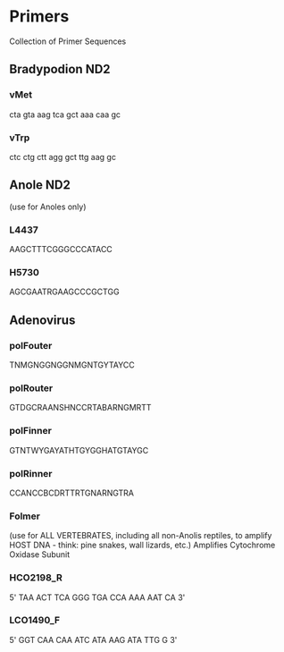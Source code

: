 # Primers
Collection of Primer Sequences


## Bradypodion ND2

### vMet
cta gta aag tca gct aaa caa gc

### vTrp
ctc ctg ctt agg gct ttg aag gc


## Anole ND2
(use for Anoles only)

### L4437
AAGCTTTCGGGCCCATACC

### H5730
AGCGAATRGAAGCCCGCTGG

## Adenovirus

### polFouter
TNMGNGGNGGNMGNTGYTAYCC

### polRouter
GTDGCRAANSHNCCRTABARNGMRTT

### polFinner
GTNTWYGAYATHTGYGGHATGTAYGC

### polRinner
CCANCCBCDRTTRTGNARNGTRA

### Folmer
(use for ALL VERTEBRATES, including all non-Anolis reptiles, to amplify HOST DNA - think: pine snakes, wall lizards, etc.)
Amplifies Cytochrome Oxidase Subunit

### HCO2198_R
5' TAA ACT TCA GGG TGA CCA AAA AAT CA 3'

### LCO1490_F
5' GGT CAA CAA ATC ATA AAG ATA TTG G 3'
